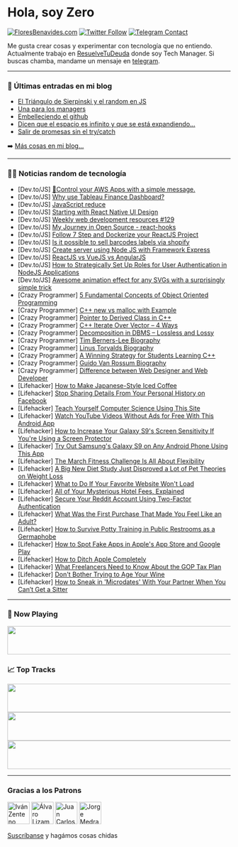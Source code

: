 # Hola, soy Zero

[![FloresBenavides.com](https://img.shields.io/website?down_message=oops&label=MiBlog&style=for-the-badge&up_message=online&url=https%3A%2F%2Ffloresbenavides.com)](https://floresbenavides.com) [![Twitter Follow](https://img.shields.io/twitter/follow/ZeroDragon?color=%231DA1F2&label=Follow&logo=twitter&logoColor=ffffff&style=for-the-badge)](https://twitter.com/zerodragon) [![Telegram Contact](https://img.shields.io/badge/escr%C3%ADbeme-ZeroDragon-%2326A5E4?style=for-the-badge&logo=telegram)](https://t.me/zerodragon)

Me gusta crear cosas y experimentar con tecnología que no entiendo.
Actualmente trabajo en [ResuelveTuDeuda](http://github.com/resuelve) donde soy Tech Manager.
Si buscas chamba, mandame un mensaje en [telegram](https://t.me/zerodragon).

---

### 📕 Últimas entradas en mi blog
<!-- BLOG-POST-LIST:START -->
- [El Triángulo de Sierpinski y el random en JS](https://floresbenavides.com/el-triangulo-de-sierpinski-y-el-random-en-js/)
- [Una para los managers](https://floresbenavides.com/una-para-los-managers/)
- [Embelleciendo el github](https://floresbenavides.com/embelleciendo-el-github/)
- [Dicen que el espacio es infinito y que se está expandiendo…](https://floresbenavides.com/dicen-que-el-espacio-es-infinito-y-que-se-esta-expandiendo/)
- [Salir de promesas sin el try/catch](https://floresbenavides.com/salir-de-promesas-sin-el-try-catch/)
<!-- BLOG-POST-LIST:END -->

➡️ [Más cosas en mi blog...](https://floresbenavides.com)

---

### 👨‍💻 Noticias random de tecnología
<!-- TECH-POSTS:START -->
- [Dev.to/JS] [📱Control your AWS Apps with a simple message.](https://dev.to/aws-builders/control-your-aws-apps-with-a-simple-message-1595)
- [Dev.to/JS] [Why use Tableau Finance Dashboard?](https://dev.to/kanishedureka/why-use-tableau-finance-dashboard-4h4n)
- [Dev.to/JS] [JavaScript reduce](https://dev.to/thebuilderekes/javascript-reduce-575h)
- [Dev.to/JS] [Starting with React Native UI Design](https://dev.to/silentashish/starting-with-react-native-ui-design-3nh1)
- [Dev.to/JS] [Weekly web development resources #129](https://dev.to/vincenius/weekly-web-development-resources-129-206e)
- [Dev.to/JS] [My Journey in Open Source - react-hooks](https://dev.to/cadienvan/my-journey-in-open-source-react-hooks-133)
- [Dev.to/JS] [Follow 7 Step and Dockerize your ReactJS Project](https://dev.to/imkrunalkanojiya/follow-7-step-and-dockerize-your-reactjs-project-4j7b)
- [Dev.to/JS] [Is it possible to sell barcodes labels via shopify](https://dev.to/munirah01032011/is-it-possible-to-sell-barcodes-labels-via-shopify-30pe)
- [Dev.to/JS] [Create server using Node JS with Framework Express](https://dev.to/zettasoft/create-server-using-node-js-with-framework-express-39d9)
- [Dev.to/JS] [ReactJS vs VueJS vs AngularJS](https://dev.to/imkrunalkanojiya/reactjs-vs-vuejs-vs-angularjs-2351)
- [Dev.to/JS] [How to Strategically Set Up Roles for User Authentication in NodeJS Applications](https://dev.to/ugorji_simon/how-to-strategically-set-up-roles-for-user-authentication-in-nodejs-applications-1ah7)
- [Dev.to/JS] [Awesome animation effect for any SVGs with a surprisingly simple trick](https://dev.to/mohsenkamrani/awesome-animation-effect-for-any-svgs-with-a-surprisingly-simple-trick-3c1b)
- [Crazy Programmer] [5 Fundamental Concepts of Object Oriented Programming](https://www.thecrazyprogrammer.com/2022/12/concepts-of-object-oriented-programming.html)
- [Crazy Programmer] [C++ new vs malloc with Example](https://www.thecrazyprogrammer.com/2022/12/new-vs-malloc.html)
- [Crazy Programmer] [Pointer to Derived Class in C++](https://www.thecrazyprogrammer.com/2022/12/pointer-to-derived-class-in-c.html)
- [Crazy Programmer] [C++ Iterate Over Vector – 4 Ways](https://www.thecrazyprogrammer.com/2022/12/c-iterate-over-vector.html)
- [Crazy Programmer] [Decomposition in DBMS – Lossless and Lossy](https://www.thecrazyprogrammer.com/2022/12/decomposition-in-dbms.html)
- [Crazy Programmer] [Tim Berners-Lee Biography](https://www.thecrazyprogrammer.com/2022/12/tim-berners-lee-biography.html)
- [Crazy Programmer] [Linus Torvalds Biography](https://www.thecrazyprogrammer.com/2022/11/linus-torvalds-biography.html)
- [Crazy Programmer] [A Winning Strategy for Students Learning C++](https://www.thecrazyprogrammer.com/2022/11/a-winning-strategy-for-students-learning-c.html)
- [Crazy Programmer] [Guido Van Rossum Biography](https://www.thecrazyprogrammer.com/2022/11/guido-van-rossum-biography.html)
- [Crazy Programmer] [Difference between Web Designer and Web Developer](https://www.thecrazyprogrammer.com/2022/11/difference-between-web-designer-and-web-developer.html)
- [Lifehacker] [How to Make Japanese-Style Iced Coffee](https://lifehacker.com/how-to-make-japanese-style-iced-coffee-1825417068)
- [Lifehacker] [Stop Sharing Details From Your Personal History on Facebook](https://lifehacker.com/stop-sharing-details-from-your-personal-history-on-face-1825277008)
- [Lifehacker] [Teach Yourself Computer Science Using This Site](https://lifehacker.com/teach-yourself-computer-science-using-this-site-1824287559)
- [Lifehacker] [Watch YouTube Videos Without Ads for Free With This Android App](https://lifehacker.com/watch-youtube-videos-without-ads-for-free-with-this-and-1824262552)
- [Lifehacker] [How to Increase Your Galaxy S9&#39;s Screen Sensitivity If You&#39;re Using a Screen Protector](https://lifehacker.com/how-to-increase-your-galaxy-s9s-screen-sensitivity-if-y-1823635651)
- [Lifehacker] [Try Out Samsung&#39;s Galaxy S9 on Any Android Phone Using This App](https://lifehacker.com/try-out-samsungs-galaxy-s9-on-any-android-phone-using-t-1823595266)
- [Lifehacker] [The March Fitness Challenge Is All About Flexibility](https://lifehacker.com/the-march-fitness-challenge-is-all-about-flexibility-1823426153)
- [Lifehacker] [A Big New Diet Study Just Disproved a Lot of Pet Theories on Weight Loss](https://lifehacker.com/a-big-new-diet-study-just-disproved-a-lot-of-pet-theori-1823175549)
- [Lifehacker] [What to Do If Your Favorite Website Won&#39;t Load](https://lifehacker.com/what-to-do-if-your-favorite-website-wont-load-1822840437)
- [Lifehacker] [All of Your Mysterious Hotel Fees, Explained](https://lifehacker.com/all-of-your-mysterious-hotel-fees-explained-1822610340)
- [Lifehacker] [Secure Your Reddit Account Using Two-Factor Authentication](https://lifehacker.com/secure-your-reddit-account-using-two-factor-authenticat-1822556872)
- [Lifehacker] [What Was the First Purchase That Made You Feel Like an Adult?](https://lifehacker.com/what-was-the-first-purchase-that-made-you-feel-like-an-1822448146)
- [Lifehacker] [How to Survive Potty Training in Public Restrooms as a Germaphobe](https://lifehacker.com/how-to-survive-potty-training-in-public-restrooms-as-a-1821387910)
- [Lifehacker] [How to Spot Fake Apps in Apple&#39;s App Store and Google Play](https://lifehacker.com/how-to-spot-fake-apps-in-apples-app-store-and-google-pl-1821428717)
- [Lifehacker] [How to Ditch Apple Completely](https://lifehacker.com/how-to-ditch-apple-completely-1821082984)
- [Lifehacker] [What Freelancers Need to Know About the GOP Tax Plan](https://lifehacker.com/what-freelancers-need-to-know-about-the-gop-tax-plan-1821019260)
- [Lifehacker] [Don&#39;t Bother Trying to Age Your Wine](https://lifehacker.com/dont-bother-trying-to-age-your-wine-1820920627)
- [Lifehacker] [How to Sneak in &#39;Microdates&#39; With Your Partner When You Can’t Get a Sitter](https://lifehacker.com/how-to-sneak-in-microdates-with-your-partner-when-you-c-1820869744)<!-- TECH-POSTS:END -->

---

### 🎵 Now Playing
<a href="https://spotify-now-playing-dun.vercel.app/now-playing?open"><img src="https://spotify-now-playing-dun.vercel.app/now-playing" width="540" height="64"></a>

### 📈 Top Tracks
<a href="https://spotify-now-playing-dun.vercel.app/top-tracks?i=1&open"><img src="https://spotify-now-playing-dun.vercel.app/top-tracks?i=1" width="540" height="64"></a>
<a href="https://spotify-now-playing-dun.vercel.app/top-tracks?i=2&open"><img src="https://spotify-now-playing-dun.vercel.app/top-tracks?i=2" width="540" height="64"></a>
<a href="https://spotify-now-playing-dun.vercel.app/top-tracks?i=3&open"><img src="https://spotify-now-playing-dun.vercel.app/top-tracks?i=3" width="540" height="64"></a>

---

### Gracias a los Patrons
[<img src="https://avatars.githubusercontent.com/u/243380?v=4" alt="Iván Zenteno" width="50px">](https://github.com/k001) [<img src="https://avatars.githubusercontent.com/u/19955639?v=4" alt="Álvaro Lizama" width="50px">](https://github.com/alvarolizama) [<img src="https://avatars.githubusercontent.com/u/2718753?v=4" alt="Juan Carlos Ruiz" width="50px">](https://github.com/JuanCrg90) [<img src="https://avatars.githubusercontent.com/u/37025?v=4" alt="Jorge Medrano" width="50px">](https://github.com/h1pp1e) 

[Suscríbanse](https://www.patreon.com/zerodragon) y hagámos cosas chidas
